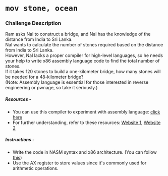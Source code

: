 # `mov stone, ocean`

### Challenge Description

Ram asks Nal to construct a bridge, and Nal has the knowledge of the distance from India to Sri Lanka.<br />
Nal wants to calculate the number of stones required based on the distance from India to Sri Lanka.<br />
However, Nal lacks a proper compiler for high-level languages, so he needs your help to write x86 assembly language code to find the total number of stones.<br />
If it takes 120 stones to build a one-kilometer bridge, how many stones will be needed for a 48-kilometer bridge?<br />
(Note: Assembly language is essential for those interested in reverse engineering or pwnage, so take it seriously.)<br />

##### Resources -
- You can use this compiler to experiment with assembly language: [click here](https://godbolt.org/)
- For further understanding, refer to these resources: [Website 1](https://www.cs.virginia.edu/~evans/cs216/guides/x86.html), [Website 2](https://pwn.college/)

##### Instructions -
- Write the code in NASM syntax and x86 architecture. (You can follow [this](https://en.wikibooks.org/wiki/X86_Assembly/NASM_Syntax))
- Use the AX register to store values since it's commonly used for arithmetic operations.
